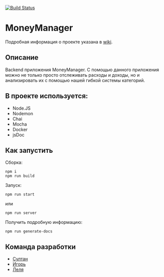 [![Build Status](https://travis-ci.org/vanSultan/moneymanager.svg?branch=dev)](https://travis-ci.org/vanSultan/moneymanager)

# MoneyManager

Подробная информация о проекте указана в [wiki](../../wikis/home).

## Описание

Backend приложения MoneyManager. С помощью данного приложения можно не только просто отслеживать расходы и доходы, но и анализировать их с помощью нашей гибкой системы категорий.


## В проекте используется:
* Node.JS
* Nodemon
* Chai
* Mocha
* Docker
* jsDoc




## Как запустить

Сборка:

```
npm i
npm run build
```

Запуск:

```
npm run start
```

или

```
npm run server
```


Получить подробную информацию:

```
npm run generate-docs
```

## Команда разработки
* [Султан](https://github.com/vanSultan)
* [Игорь](https://github.com/SpIgor)
* [Леля](https://github.com/k-t-l-h)


